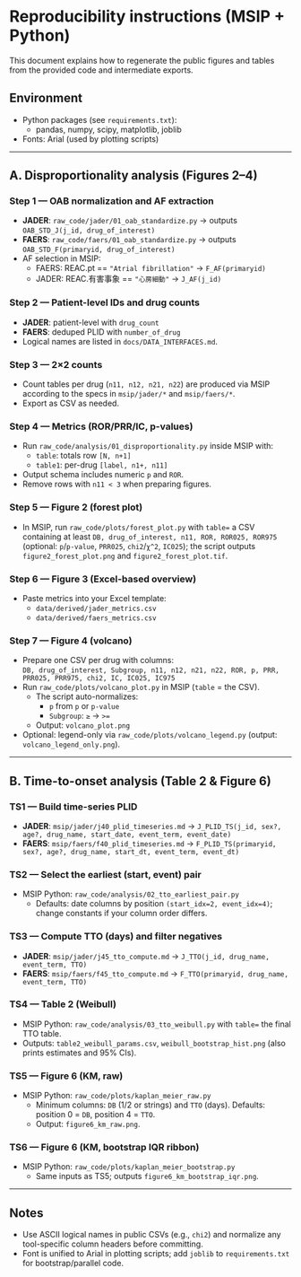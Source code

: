 # Reproducibility instructions (MSIP + Python)

This document explains how to regenerate the public figures and tables from the provided code and intermediate exports.

## Environment
- Python packages (see `requirements.txt`):
  - pandas, numpy, scipy, matplotlib, joblib
- Fonts: Arial (used by plotting scripts)

---

## A. Disproportionality analysis (Figures 2–4)

### Step 1 — OAB normalization and AF extraction
- **JADER**: `raw_code/jader/01_oab_standardize.py` → outputs `OAB_STD_J(j_id, drug_of_interest)`
- **FAERS**: `raw_code/faers/01_oab_standardize.py` → outputs `OAB_STD_F(primaryid, drug_of_interest)`
- AF selection in MSIP:
  - FAERS: REAC.pt == `"Atrial fibrillation"` → `F_AF(primaryid)`
  - JADER: REAC.有害事象 == `"心房細動"` → `J_AF(j_id)`

### Step 2 — Patient-level IDs and drug counts
- **JADER**: patient-level with `drug_count`
- **FAERS**: deduped PLID with `number_of_drug`
- Logical names are listed in `docs/DATA_INTERFACES.md`.

### Step 3 — 2×2 counts
- Count tables per drug (`n11, n12, n21, n22`) are produced via MSIP according to the specs in `msip/jader/*` and `msip/faers/*`.
- Export as CSV as needed.

### Step 4 — Metrics (ROR/PRR/IC, p-values)
- Run `raw_code/analysis/01_disproportionality.py` inside MSIP with:
  - `table`: totals row `[N, n+1]`
  - `table1`: per-drug `[label, n1+, n11]`
- Output schema includes numeric `p` and `ROR`.
- Remove rows with `n11 < 3` when preparing figures.

### Step 5 — Figure 2 (forest plot)
- In MSIP, run `raw_code/plots/forest_plot.py` with `table=` a CSV containing at least `DB, drug_of_interest, n11, ROR, ROR025, ROR975` (optional: `p`/`p-value`, `PRR025`, `chi2`/`χ^2`, `IC025`); the script outputs `figure2_forest_plot.png` and `figure2_forest_plot.tif`.

### Step 6 — Figure 3 (Excel-based overview)
- Paste metrics into your Excel template:
  - `data/derived/jader_metrics.csv`
  - `data/derived/faers_metrics.csv`

### Step 7 — Figure 4 (volcano)
- Prepare one CSV per drug with columns:  
  `DB, drug_of_interest, Subgroup, n11, n12, n21, n22, ROR, p, PRR, PRR025, PRR975, chi2, IC, IC025, IC975`
- Run `raw_code/plots/volcano_plot.py` in MSIP (`table` = the CSV).
  - The script auto-normalizes:
    - `p` from `p` or `p-value`
    - `Subgroup`: `≥` → `>=`
  - Output: `volcano_plot.png`
- Optional: legend-only via `raw_code/plots/volcano_legend.py` (output: `volcano_legend_only.png`).

---

## B. Time-to-onset analysis (Table 2 & Figure 6)

### TS1 — Build time-series PLID
- **JADER**: `msip/jader/j40_plid_timeseries.md` → `J_PLID_TS(j_id, sex?, age?, drug_name, start_date, event_term, event_date)`
- **FAERS**: `msip/faers/f40_plid_timeseries.md` → `F_PLID_TS(primaryid, sex?, age?, drug_name, start_dt, event_term, event_dt)`

### TS2 — Select the earliest (start, event) pair
- MSIP Python: `raw_code/analysis/02_tto_earliest_pair.py`  
  - Defaults: date columns by position `(start_idx=2, event_idx=4)`; change constants if your column order differs.

### TS3 — Compute TTO (days) and filter negatives
- **JADER**: `msip/jader/j45_tto_compute.md` → `J_TTO(j_id, drug_name, event_term, TTO)`
- **FAERS**: `msip/faers/f45_tto_compute.md` → `F_TTO(primaryid, drug_name, event_term, TTO)`

### TS4 — Table 2 (Weibull)
- MSIP Python: `raw_code/analysis/03_tto_weibull.py` with `table=` the final TTO table.  
- Outputs: `table2_weibull_params.csv`, `weibull_bootstrap_hist.png` (also prints estimates and 95% CIs).

### TS5 — Figure 6 (KM, raw)
- MSIP Python: `raw_code/plots/kaplan_meier_raw.py`  
  - Minimum columns: `DB` (1/2 or strings) and `TTO` (days). Defaults: position 0 = `DB`, position 4 = `TTO`.  
  - Output: `figure6_km_raw.png`.

### TS6 — Figure 6 (KM, bootstrap IQR ribbon)
- MSIP Python: `raw_code/plots/kaplan_meier_bootstrap.py`  
  - Same inputs as TS5; outputs `figure6_km_bootstrap_iqr.png`.

---

## Notes
- Use ASCII logical names in public CSVs (e.g., `chi2`) and normalize any tool-specific column headers before committing.
- Font is unified to Arial in plotting scripts; add `joblib` to `requirements.txt` for bootstrap/parallel code.
